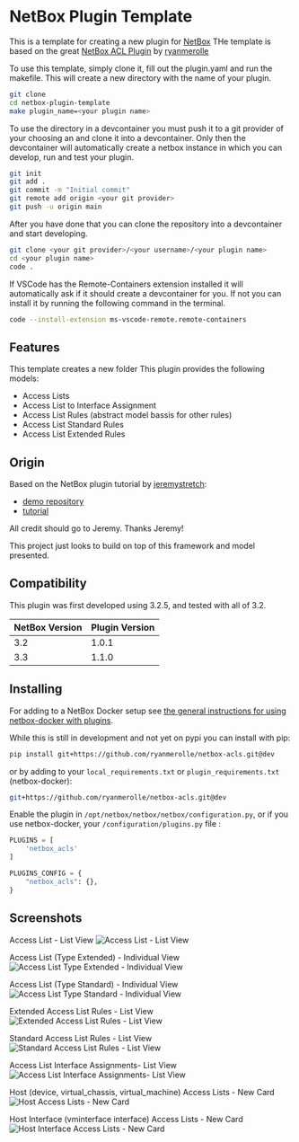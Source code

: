 # NetBox Plugin Template

This is a template for creating a new plugin for [NetBox](https://github.com/netbox-community/netbox)
THe template is based on the great [NetBox ACL Plugin](https://github.com/ryanmerolle/netbox-acls) by [ryanmerolle](https://github.com/ryanmerolle)

To use this template, simply clone it, fill out the plugin.yaml and run the makefile. This will create a new directory with the name of your plugin. 


```bash
git clone
cd netbox-plugin-template
make plugin_name=<your plugin name>
```

To use the directory in a devcontainer you must push it to a git provider of your choosing an and clone it into a devcontainer. Only then the devcontainer will automatically create a netbox instance in which you can develop, run and test your plugin.

```bash
git init
git add .
git commit -m "Initial commit"
git remote add origin <your git provider>
git push -u origin main
```

After you have done that you can clone the repository into a devcontainer and start developing.

```bash
git clone <your git provider>/<your username>/<your plugin name>
cd <your plugin name>
code .
```
If VSCode has the Remote-Containers extension installed it will automatically ask if it should create a devcontainer for you. If not you can install it by running the following command in the terminal.

```bash
code --install-extension ms-vscode-remote.remote-containers
```

## Features

This template creates a new folder 
This plugin provides the following models:

- Access Lists
- Access List to Interface Assignment
- Access List Rules (abstract model bassis for other rules)
- Access List Standard Rules
- Access List Extended Rules

## Origin

Based on the NetBox plugin tutorial by [jeremystretch](https://github.com/jeremystretch):

- [demo repository](https://github.com/netbox-community/netbox-plugin-demo)
- [tutorial](https://github.com/netbox-community/netbox-plugin-tutorial)

All credit should go to Jeremy.  Thanks Jeremy!

This project just looks to build on top of this framework and model presented.

## Compatibility

This plugin was first developed using 3.2.5, and tested with all of 3.2.

| NetBox Version | Plugin Version |
|----------------|----------------|
|       3.2      |      1.0.1     |
|       3.3      |      1.1.0     |

## Installing

For adding to a NetBox Docker setup see
[the general instructions for using netbox-docker with plugins](https://github.com/netbox-community/netbox-docker/wiki/Using-Netbox-Plugins).

While this is still in development and not yet on pypi you can install with pip:

```bash
pip install git+https://github.com/ryanmerolle/netbox-acls.git@dev
```

or by adding to your `local_requirements.txt` or `plugin_requirements.txt` (netbox-docker):

```bash
git+https://github.com/ryanmerolle/netbox-acls.git@dev
```

Enable the plugin in `/opt/netbox/netbox/netbox/configuration.py`,
 or if you use netbox-docker, your `/configuration/plugins.py` file :

```python
PLUGINS = [
    'netbox_acls'
]

PLUGINS_CONFIG = {
    "netbox_acls": {},
}
```

## Screenshots

Access List - List View
![Access List - List View](docs/img/access_lists.png)

Access List (Type Extended) - Individual View
![Access List Type Extended - Individual View](docs/img/access_list_type_extended.png)

Access List (Type Standard) - Individual View
![Access List Type Standard - Individual View](docs/img/access_list_type_standard.png)

Extended Access List Rules - List View
![Extended Access List Rules - List View](docs/img/acl_extended_rules.png)

Standard Access List Rules - List View
![Standard Access List Rules - List View](docs/img/acl_standard_rules.png)

Access List Interface Assignments- List View
![Access List Interface Assignments- List View](docs/img/acl_interface_assignments.png)

Host (device, virtual_chassis, virtual_machine) Access Lists - New Card
![Host Access Lists - New Card](docs/img/acl_host_view.png)

Host Interface (vminterface interface) Access Lists - New Card
![Host Interface Access Lists - New Card](docs/img/access_list_type_standard.png)
